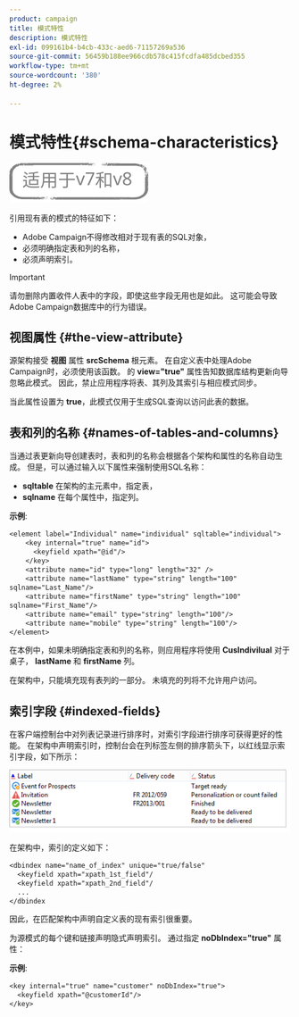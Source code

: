```yaml
---
product: campaign
title: 模式特性
description: 模式特性
exl-id: 099161b4-b4cb-433c-aed6-71157269a536
source-git-commit: 56459b188ee966cdb578c415fcdfa485dcbed355
workflow-type: tm+mt
source-wordcount: '380'
ht-degree: 2%

---
```


# 模式特性{#schema-characteristics}

![](../../assets/common.svg)

引用现有表的模式的特征如下：

* Adobe Campaign不得修改相对于现有表的SQL对象，
* 必须明确指定表和列的名称，
* 必须声明索引。

>[!IMPORTANT]
>
>请勿删除内置收件人表中的字段，即使这些字段无用也是如此。 这可能会导致Adobe Campaign数据库中的行为错误。

## 视图属性 {#the-view-attribute}

源架构接受 **视图** 属性 **srcSchema** 根元素。 在自定义表中处理Adobe Campaign时，必须使用该函数。 的 **view=&quot;true&quot;** 属性告知数据库结构更新向导忽略此模式。 因此，禁止应用程序将表、其列及其索引与相应模式同步。

当此属性设置为 **true**，此模式仅用于生成SQL查询以访问此表的数据。

## 表和列的名称 {#names-of-tables-and-columns}

当通过表更新向导创建表时，表和列的名称会根据各个架构和属性的名称自动生成。 但是，可以通过输入以下属性来强制使用SQL名称：

* **sqltable** 在架构的主元素中，指定表，
* **sqlname** 在每个属性中，指定列。

**示例**:

```
<element label="Individual" name="individual" sqltable="individual">
    <key internal="true" name="id">
      <keyfield xpath="@id"/>
    </key> 
    <attribute name="id" type="long" length="32" />
    <attribute name="lastName" type="string" length="100" sqlname="Last_Name"/>
    <attribute name="firstName" type="string" length="100" sqlname="First_Name"/>
    <attribute name="email" type="string" length="100"/>
    <attribute name="mobile" type="string" length="100"/>
</element>
```

在本例中，如果未明确指定表和列的名称，则应用程序将使用 **CusIndivilual** 对于桌子， **lastName** 和 **firstName** 列。

在架构中，只能填充现有表列的一部分。 未填充的列将不允许用户访问。

## 索引字段 {#indexed-fields}

在客户端控制台中对列表记录进行排序时，对索引字段进行排序可获得更好的性能。 在架构中声明索引时，控制台会在列标签左侧的排序箭头下，以红线显示索引字段，如下所示：

![](assets/s_ncs_integration_mapping_index.png)

在架构中，索引的定义如下：

```
<dbindex name="name_of_index" unique="true/false"
  <keyfield xpath="xpath_1st_field"/
  <keyfield xpath="xpath_2nd_field"/
  ...
</dbindex
```

因此，在匹配架构中声明自定义表的现有索引很重要。

为源模式的每个键和链接声明隐式声明索引。 通过指定 **noDbIndex=&quot;true&quot;** 属性：

**示例**:

```
<key internal="true" name="customer" noDbIndex="true">
  <keyfield xpath="@customerId"/>
</key>
```
